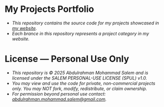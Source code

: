 # My Projects Portfolio
- *This repository contains the source code for my projects showcased in [my website](https://abdulrahmanmohammadsalem.github.io/).*
- *Each brance in this repository represents a project category in my website.*

# License — Personal Use Only
- *This repository is © 2025 Abdulrahman Mohammad Salem and is licensed under the SALEM PERSONAL-USE LICENSE (SPUL) v1.0.*
- *You may view and use the code for private, non-commercial projects only. You may NOT fork, modify, redistribute, or claim ownership.*
- *For permission beyond personal use contact: abdulrahman.mohammad.salem@gmail.com.*
